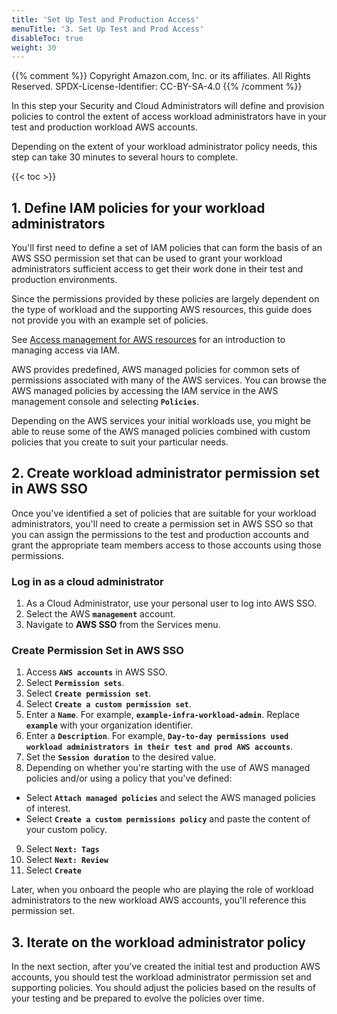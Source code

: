 ```yaml
---
title: 'Set Up Test and Production Access'
menuTitle: '3. Set Up Test and Prod Access'
disableToc: true
weight: 30
---
```


{{% comment %}}
Copyright Amazon.com, Inc. or its affiliates. All Rights Reserved.
SPDX-License-Identifier: CC-BY-SA-4.0
{{% /comment %}}

In this step your Security and Cloud Administrators will define and provision policies to control the extent of access workload administrators have in your test and production workload AWS accounts.

Depending on the extent of your workload administrator policy needs, this step can take 30 minutes to several hours to complete.

{{< toc >}}

## 1. Define IAM policies for your workload administrators

You'll first need to define a set of IAM policies that can form the basis of an AWS SSO permission set that can be used to grant your workload administrators sufficient access to get their work done in their test and production environments.

Since the permissions provided by these policies are largely dependent on the type of workload and the supporting AWS resources, this guide does not provide you with an example set of policies.

See [Access management for AWS resources](https://docs.aws.amazon.com/IAM/latest/UserGuide/access.html) for an introduction to managing access via IAM.

AWS provides predefined, AWS managed policies for common sets of permissions associated with many of the AWS services. You can browse the AWS managed policies by accessing the IAM service in the AWS management console and selecting **`Policies`**.

Depending on the AWS services your initial workloads use, you might be able to reuse some of the AWS managed policies combined with custom policies that you create to suit your particular needs.

## 2. Create workload administrator permission set in AWS SSO

Once you've identified a set of policies that are suitable for your workload administrators, you'll need to create a permission set in AWS SSO so that you can assign the permissions to the test and production accounts and grant the appropriate team members access to those accounts using those permissions.

### Log in as a cloud administrator

1. As a Cloud Administrator, use your personal user to log into AWS SSO.
2. Select the AWS **`management`** account.
3. Navigate to **AWS SSO** from the Services menu.

### Create Permission Set in AWS SSO

1. Access **`AWS accounts`** in AWS SSO.
2. Select **`Permission sets`**.
3. Select **`Create permission set`**.
4. Select **`Create a custom permission set`**.
5. Enter a **`Name`**. For example, **`example-infra-workload-admin`**. Replace **`example`** with your organization identifier.
6. Enter a **`Description`**. For example, **`Day-to-day permissions used workload administrators in their test and prod AWS accounts`**.
7. Set the **`Session duration`** to the desired value.
8. Depending on whether you're starting with the use of AWS managed policies and/or using a policy that you've defined:
  * Select **`Attach managed policies`** and select the AWS managed policies of interest.
  * Select **`Create a custom permissions policy`** and paste the content of your custom policy.
9. Select **`Next: Tags`**
10. Select **`Next: Review`**
11. Select **`Create`**

Later, when you onboard the people who are playing the role of workload administrators to the new workload AWS accounts, you'll reference this permission set.

## 3. Iterate on the workload administrator policy

In the next section, after you've created the initial test and production AWS accounts, you should test the workload administrator permission set and supporting policies. You should adjust the policies based on the results of your testing and be prepared to evolve the policies over time.